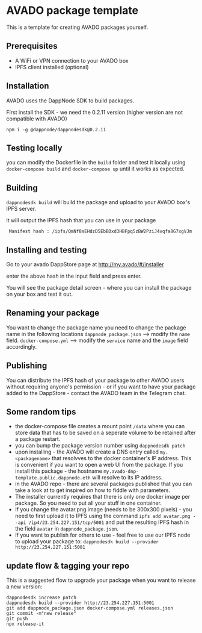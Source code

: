# AVADO package template

This is a template for creating AVADO packages yourself.

## Prerequisites
 
 - A WiFi or VPN connection to your AVADO box 
 - IPFS client installed (optional)

## Installation

AVADO uses the DappNode SDK to build packages.

First install the SDK - we need the 0.2.11 version (higher version are not compatible with AVADO)

`npm i -g @dappnode/dappnodesdk@0.2.11`

## Testing locally

you can modify the Dockerfile in the `build` folder and test it locally using `docker-compose build` and `docker-compose up` until it works as expected.

## Building

`dappnodesdk build` will build the package and upload to your AVADO box's IPFS server.

it will output the IPFS hash that you can use in your package

` Manifest hash : /ipfs/QmNf8sEHdzD5EbBDxd3HBFpq5zBW2PziJ4vqfa8G7xgVJm`

## Installing and testing 

Go to your avado DappStore page at http://my.avado/#/installer

enter the above hash in the input field and press enter.

You will see the package detail screen - where you can install the package on your box and test it out.

## Renaming your package

You want to change the package name you need to change the package name in the following locations
`dappnode_package.json` --> modify the `name` field.
`docker-compose.yml` --> modify the `service` name and the `image` field accordingly.

## Publishing

You can distribute the IPFS hash of your package to other AVADO users without requiring anyone's permission - or if you want to have your package added to the DappStore - contact the AVADO team in the Telegram chat.

## Some random tips

- the docker-compose file creates a mount point `/data` where you can store data that has to be saved on a seperate volume to be retained after a package restart.
- you can bump the package version number using `dappnodesdk patch`
- upon installing - the AVADO will create a DNS entry called `my.<packagename>` that resolvves to the docker container's IP address. This is convenient if you want to open a web UI from the package. If you install this package - the hostname `my.avado-dnp-template.public.dappnode.eth` will resolve to its IP address.
- in the AVADO repo - there are several packages published that you can take a look at to get inspired on how to fiddle with parameters.
- The installer currently requires that there is only one docker image per package. So you need to put all your stuff in one container.
- If you change the avatar.png image (needs to be 300x300 pixels) - you need to first upload it to IPFS using the command `ipfs add avatar.png --api /ip4/23.254.227.151/tcp/5001` and put the resulting IPFS hash in the field `avatar` in `dappnode_package.json`.
- If you want to publish for others to use - feel free to use our IPFS node to upload your package to: `dappnodesdk build --provider http://23.254.227.151:5001`


## update flow & tagging your repo

This is a suggested flow to upgrade your package when you want to release a new version:

```
dappnodesdk increase patch
dappnodesdk build --provider http://23.254.227.151:5001
git add dappnode_package.json docker-compose.yml releases.json
git commit -m"new release"
git push
npx release-it
```












